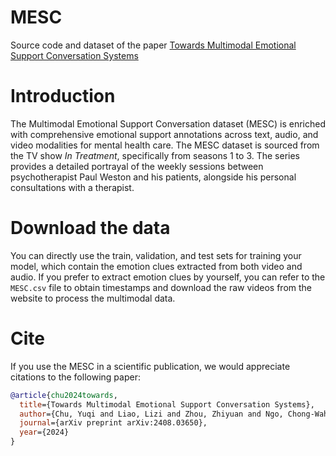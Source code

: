 # MESC

Source code and dataset of the paper [Towards Multimodal Emotional Support Conversation Systems](https://arxiv.org/abs/2408.03650)

# Introduction
The Multimodal Emotional Support Conversation dataset (MESC) is enriched with comprehensive emotional support annotations across text, audio, and video modalities for mental health care. The MESC dataset is sourced from the TV show *In Treatment*, specifically from seasons 1 to 3. The series provides a detailed portrayal of the weekly sessions between psychotherapist Paul Weston and his patients, alongside his personal consultations with a therapist.

# Download the data
You can directly use the train, validation, and test sets for training your model, which contain the emotion clues extracted from both video and audio. If you prefer to extract emotion clues by yourself, you can refer to the `MESC.csv` file to obtain timestamps and download the raw videos from the website to process the multimodal data.

# Cite
If you use the MESC in a scientific publication, we would appreciate citations to the following paper:

```bibtex
@article{chu2024towards,
  title={Towards Multimodal Emotional Support Conversation Systems},
  author={Chu, Yuqi and Liao, Lizi and Zhou, Zhiyuan and Ngo, Chong-Wah and Hong, Richang},
  journal={arXiv preprint arXiv:2408.03650},
  year={2024}
}
